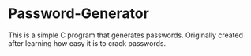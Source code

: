 # Password-Generator
This is a simple C program that generates passwords. Originally created after learning how easy it is to crack passwords.
